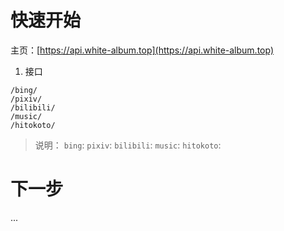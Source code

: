 # 快速开始

主页：[https://api.white-album.top](https://api.white-album.top)

1. 接口

```
/bing/
/pixiv/
/bilibili/
/music/
/hitokoto/
```

> 说明：
> `bing`:
> `pixiv`:
> `bilibili`:
> `music`:
> `hitokoto`:

# 下一步

...
